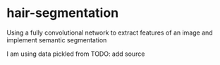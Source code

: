 # hair-segmentation
Using a fully convolutional network to extract features of an image and implement semantic segmentation 

I am using data pickled from TODO: add source
